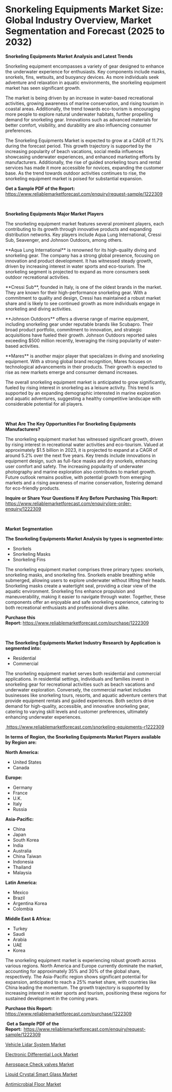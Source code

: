 <p><h1>Snorkeling Equipments Market Size: Global Industry Overview, Market Segmentation and Forecast (2025 to 2032)</h1></p><p><strong>Snorkeling Equipments Market Analysis and Latest Trends</strong></p>
<p><p>Snorkeling equipment encompasses a variety of gear designed to enhance the underwater experience for enthusiasts. Key components include masks, snorkels, fins, wetsuits, and buoyancy devices. As more individuals seek adventure and relaxation in aquatic environments, the snorkeling equipment market has seen significant growth.</p><p>The market is being driven by an increase in water-based recreational activities, growing awareness of marine conservation, and rising tourism in coastal areas. Additionally, the trend towards eco-tourism is encouraging more people to explore natural underwater habitats, further propelling demand for snorkeling gear. Innovations such as advanced materials for better comfort, visibility, and durability are also influencing consumer preferences.</p><p>The Snorkeling Equipments Market is expected to grow at a CAGR of 11.7% during the forecast period. This growth trajectory is supported by the increasing popularity of beach vacations, social media influences showcasing underwater experiences, and enhanced marketing efforts by manufacturers. Additionally, the rise of guided snorkeling tours and rental services has made it more accessible for novices, expanding the customer base. As the trend towards outdoor activities continues to rise, the snorkeling equipment market is poised for substantial expansion.</p></p>
<p><strong>Get a Sample PDF of the Report:&nbsp;</strong> <a href="https://www.reliablemarketforecast.com/enquiry/request-sample/1222309?utm_campaign=2195&utm_medium=2&utm_source=Github&utm_content=ia&utm_term=06022025&utm_id=snorkeling-equipments">https://www.reliablemarketforecast.com/enquiry/request-sample/1222309</a></p>
<p>&nbsp;</p>
<p><strong>Snorkeling Equipments Major Market Players</strong></p>
<p><p>The snorkeling equipment market features several prominent players, each contributing to its growth through innovative products and expanding distribution networks. Key players include Aqua Lung International, Cressi Sub, Seavenger, and Johnson Outdoors, among others.</p><p>**Aqua Lung International** is renowned for its high-quality diving and snorkeling gear. The company has a strong global presence, focusing on innovation and product development. It has witnessed steady growth, driven by increasing interest in water sports and eco-tourism. The snorkeling segment is projected to expand as more consumers seek outdoor recreational activities.</p><p>**Cressi Sub**, founded in Italy, is one of the oldest brands in the market. They are known for their high-performance snorkeling gear. With a commitment to quality and design, Cressi has maintained a robust market share and is likely to see continued growth as more individuals engage in snorkeling and diving activities.</p><p>**Johnson Outdoors** offers a diverse range of marine equipment, including snorkeling gear under reputable brands like Scubapro. Their broad product portfolio, commitment to innovation, and strategic acquisitions have fueled their growth. Johnson Outdoors reported sales exceeding $500 million recently, leveraging the rising popularity of water-based activities.</p><p>**Mares** is another major player that specializes in diving and snorkeling equipment. With a strong global brand recognition, Mares focuses on technological advancements in their products. Their growth is expected to rise as new markets emerge and consumer demand increases.</p><p>The overall snorkeling equipment market is anticipated to grow significantly, fueled by rising interest in snorkeling as a leisure activity. This trend is supported by an expanding demographic interested in marine exploration and aquatic adventures, suggesting a healthy competitive landscape with considerable potential for all players.</p></p>
<p>&nbsp;</p>
<p><strong>What Are The Key Opportunities For Snorkeling Equipments Manufacturers?</strong></p>
<p><p>The snorkeling equipment market has witnessed significant growth, driven by rising interest in recreational water activities and eco-tourism. Valued at approximately $1.5 billion in 2023, it is projected to expand at a CAGR of around 5.2% over the next five years. Key trends include innovations in equipment design, such as full-face masks and dry snorkels, enhancing user comfort and safety. The increasing popularity of underwater photography and marine exploration also contributes to market growth. Future outlook remains positive, with potential growth from emerging markets and a rising awareness of marine conservation, fostering demand for eco-friendly products.</p></p>
<p><strong>Inquire or Share Your Questions If Any Before Purchasing This Report:</strong> <a href="https://www.reliablemarketforecast.com/enquiry/pre-order-enquiry/1222309?utm_campaign=2195&utm_medium=2&utm_source=Github&utm_content=ia&utm_term=06022025&utm_id=snorkeling-equipments">https://www.reliablemarketforecast.com/enquiry/pre-order-enquiry/1222309</a></p>
<p>&nbsp;</p>
<p><strong>Market Segmentation</strong></p>
<p><strong>The Snorkeling Equipments Market Analysis by types is segmented into:</strong></p>
<p><ul><li>Snorkels</li><li>Snorkeling Masks</li><li>Snorkeling Fins</li></ul></p>
<p><p>The snorkeling equipment market comprises three primary types: snorkels, snorkeling masks, and snorkeling fins. Snorkels enable breathing while submerged, allowing users to explore underwater without lifting their heads. Snorkeling masks create a watertight seal, providing a clear view of the aquatic environment. Snorkeling fins enhance propulsion and maneuverability, making it easier to navigate through water. Together, these components offer an enjoyable and safe snorkeling experience, catering to both recreational enthusiasts and professional divers alike.</p></p>
<p><strong>Purchase this Report:&nbsp;</strong><a href="https://www.reliablemarketforecast.com/purchase/1222309?utm_campaign=2195&utm_medium=2&utm_source=Github&utm_content=ia&utm_term=06022025&utm_id=snorkeling-equipments">https://www.reliablemarketforecast.com/purchase/1222309</a></p>
<p>&nbsp;</p>
<p><strong>The Snorkeling Equipments Market Industry Research by Application is segmented into:</strong></p>
<p><ul><li>Residential</li><li>Commercial</li></ul></p>
<p><p>The snorkeling equipment market serves both residential and commercial applications. In residential settings, individuals and families invest in snorkeling gear for recreational activities such as beach vacations and underwater exploration. Conversely, the commercial market includes businesses like snorkeling tours, resorts, and aquatic adventure centers that provide equipment rentals and guided experiences. Both sectors drive demand for high-quality, accessible, and innovative snorkeling gear, catering to varying skill levels and customer preferences, ultimately enhancing underwater experiences.</p></p>
<p><a href="https://www.reliablemarketforecast.com/snorkeling-equipments-r1222309?utm_campaign=2195&utm_medium=2&utm_source=Github&utm_content=ia&utm_term=06022025&utm_id=snorkeling-equipments">&nbsp;https://www.reliablemarketforecast.com/snorkeling-equipments-r1222309</a></p>
<p><strong>In terms of Region, the Snorkeling Equipments Market Players available by Region are:</strong></p>
<p>
    <p> <strong> North America: </strong>
        <ul>
            <li>United States</li>
            <li>Canada</li>
        </ul>
        </p> 
    <p> <strong> Europe: </strong>
        <ul>
            <li>Germany</li>
            <li>France</li>
            <li>U.K.</li>
            <li>Italy</li>
            <li>Russia</li>
        </ul>
        </p> 
    <p> <strong> Asia-Pacific: </strong>
        <ul>
            <li>China</li>
            <li>Japan</li>
            <li>South Korea</li>
            <li>India</li>
            <li>Australia</li>
            <li>China Taiwan</li>
            <li>Indonesia</li>
            <li>Thailand</li>
            <li>Malaysia</li>
        </ul>
        </p> 
    <p> <strong> Latin America: </strong>
        <ul>
            <li>Mexico</li>
            <li>Brazil</li>
            <li>Argentina Korea</li>
            <li>Colombia</li>
        </ul>
        </p> 
    <p> <strong> Middle East & Africa: </strong>
        <ul>
            <li>Turkey</li>
            <li>Saudi</li>
            <li>Arabia</li>
            <li>UAE</li>
            <li>Korea</li>
        </ul>
    </p>
    </p>
<p><p>The snorkeling equipment market is experiencing robust growth across various regions. North America and Europe currently dominate the market, accounting for approximately 35% and 30% of the global share, respectively. The Asia-Pacific region shows significant potential for expansion, anticipated to reach a 25% market share, with countries like China leading the momentum. The growth trajectory is supported by increasing interest in water sports and tourism, positioning these regions for sustained development in the coming years.</p></p>
<p><strong>Purchase this Report: </strong><a href="https://www.reliablemarketforecast.com/purchase/1222309?utm_campaign=2195&utm_medium=2&utm_source=Github&utm_content=ia&utm_term=06022025&utm_id=snorkeling-equipments">https://www.reliablemarketforecast.com/purchase/1222309</a></p>
<p>&nbsp;<strong>Get a Sample PDF of the Report:&nbsp;&nbsp;</strong><a href="https://www.reliablemarketforecast.com/enquiry/request-sample/1222309?utm_campaign=2195&utm_medium=2&utm_source=Github&utm_content=ia&utm_term=06022025&utm_id=snorkeling-equipments">https://www.reliablemarketforecast.com/enquiry/request-sample/1222309</a></p>
<p><strong></strong></p>
<p><p><a href="https://www.linkedin.com/pulse/vehicle-lidar-system-market-report-exploring-growth-trends-revenue-pbjkc?utm_campaign=2195&utm_medium=2&utm_source=Github&utm_content=ia&utm_term=06022025&utm_id=snorkeling-equipments">Vehicle Lidar System Market</a></p><p><a href="https://www.linkedin.com/pulse/forecasting-electronic-differential-lock-market-2025-2032-report-1stvc?utm_campaign=2195&utm_medium=2&utm_source=Github&utm_content=ia&utm_term=06022025&utm_id=snorkeling-equipments">Electronic Differential Lock Market</a></p><p><a href="https://www.linkedin.com/pulse/aerospace-check-valves-market-size-revenue-analysis-cagr-k8tfe?utm_campaign=2195&utm_medium=2&utm_source=Github&utm_content=ia&utm_term=06022025&utm_id=snorkeling-equipments">Aerospace Check valves Market</a></p><p><a href="https://www.linkedin.com/pulse/growth-projections-liquid-crystal-smart-glass-market-from-zapfe?utm_campaign=2195&utm_medium=2&utm_source=Github&utm_content=ia&utm_term=06022025&utm_id=snorkeling-equipments">Liquid Crystal Smart Glass Market</a></p><p><a href="https://github.com/edacruz6/Market-Research-Report-List-1/blob/main/antimicrobial-floor-market.md?utm_campaign=2195&utm_medium=2&utm_source=Github&utm_content=ia&utm_term=06022025&utm_id=snorkeling-equipments">Antimicrobial Floor Market</a></p></p>